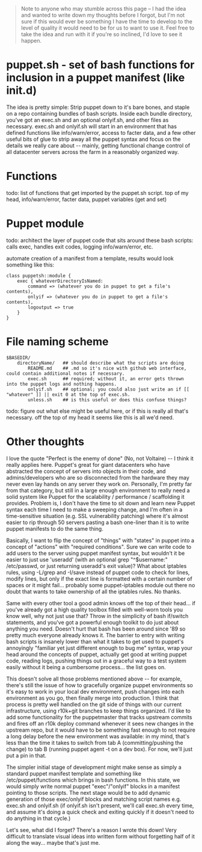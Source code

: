 
> Note to anyone who may stumble across this page – I had the idea and wanted to write down my thoughts before I forgot, but I'm not sure if this would ever be something I have the time to develop to the level of quality it would need to be for us to want to use it. Feel free to take the idea and run with it if you're so inclined, I'd love to see it happen.

puppet.sh - set of bash functions for inclusion in a puppet manifest (like init.d)
=========

The idea is pretty simple: Strip puppet down to it's bare bones, and staple on a repo containing bundles of bash scripts. Inside each bundle directory, you've got an exec.sh and an optional onlyif.sh, and other files as necessary. exec.sh and onlyif.sh will start in an environment that has defined functions like info/warn/error, access to facter data, and a few other useful bits of glue to strip away all the puppet syntax and focus on the details we really care about -- mainly, getting functional change control of all datacenter servers across the farm in a reasonably organized way.

Functions
=========

todo: list of functions that get imported by the puppet.sh script. top of my head, info/warn/error, facter data, puppet variables (get and set)

Puppet module
=============

todo: architect the layer of puppet code that sits around these bash scripts: calls exec, handles exit codes, logging info/warn/error, etc.

automate creation of a manifest from a template, results would look something like this:

	class puppetsh::module {
		exec { whateverDirectoryIsNamed:
			command => (whatever you do in puppet to get a file's contents),
			onlyif => (whatever you do in puppet to get a file's contents),
			logoutput => true
		}
	}



File naming scheme
==================

	$BASEDIR/
		directoryName/   ## should describe what the scripts are doing
			README.md    ## .md so it's nice with github web interface, could contain additional notes if necessary.
			exec.sh      ## required; without it, an error gets thrown into the puppet logs and nothing happens.
			onlyif.sh    ## optional; you could also just write an if [[ "whatever" ]] || exit 0 at the top of exec.sh.
			unless.sh    ## is this useful or does this confuse things?

todo: figure out what else might be useful here, or if this is really all that's necessary. off the top of my head it seems like this is all we'd need.

Other thoughts
==============

I love the quote "Perfect is the enemy of done" (No, not Voltaire) -- I think it really applies here. Puppet's great for giant datacenters who have abstracted the concept of servers into objects in their code, and admins/developers who are so disconnected from the hardware they may never even lay hands on any server they work on. Personally, I'm pretty far from that category, but still in a large enough environment to really need a solid system like Puppet for the scalability / performance / scaffolding it provides. Problem is, I don't have the time to sit down and learn new Puppet syntax each time I need to make a sweeping change, and I'm often in a time-sensitive situation (e.g. SSL vulnerability patching) where it's almost easier to rip through 50 servers pasting a bash one-liner than it is to write puppet manifests to do the same thing.

Basically, I want to flip the concept of "things" with "states" in puppet into a concept of "actions" with "required conditions". Sure we can write code to add users to the server using puppet manifest syntax, but wouldn't it be easier to just use 'useradd' (with an optional grep "^$username:" /etc/passwd, or just returning useradd's exit value)? What about iptables rules, using -L/grep and -I/save instead of puppet code to check for lines, modify lines, but only if the exact line is formatted with a certain number of spaces or it might fail... probably some puppet-iptables module out there no doubt that wants to take ownership of all the iptables rules. No thanks.

Same with every other tool a good admin knows off the top of their head... if you've already got a high quality toolbox filled with well-worn tools you know well, why not just use that? Throw in the simplicity of bash if/switch statements, and you've got a powerful enough toolkit to do just about anything you need. Doesn't hurt that bash has been around since '89 so pretty much everyone already knows it. The barrier to entry with writing bash scripts is insanely lower than what it takes to get used to puppet's annoyingly "familiar yet just different enough to bug me" syntax, wrap your head around the concepts of puppet, actually get good at writing puppet code, reading logs, pushing things out in a graceful way to a test system easily without it being a cumbersome process... the list goes on.

This doesn't solve all those problems mentioned above -- for example, there's still the issue of how to gracefully organize puppet environments so it's easy to work in your local dev environment, push changes into each environment as you go, then finally merge into production. I think that process is pretty well handled on the git side of things with our current infrastructure, using r10k+git branches to keep things organized. I'd like to add some functionality for the puppetmaster that tracks upstream commits and fires off an r10k deploy command whenever it sees new changes in the upstream repo, but it would have to be something fast enough to not require a long delay before the new environment was available: in my mind, that's less than the time it takes to switch from tab A (committing/pushing the change) to tab B (running puppet agent -t on a dev box). For now, we'll just put a pin in that.

The simpler initial stage of development might make sense as simply a standard puppet manifest template and something like /etc/puppet/functions which brings in bash functions. In this state, we would simply write normal puppet "exec"/"onlyif" blocks in a manifest pointing to those scripts. The next stage would be to add dynamic generation of those exec/onlyif blocks and matching script names e.g. exec.sh and onlyif.sh (if onlyif.sh isn't present, we'll call exec.sh every time, and assume it's doing a quick check and exiting quickly if it doesn't need to do anything in that cycle.)

Let's see, what did I forget? There's a reason I wrote this down! Very difficult to translate visual ideas into written form without forgetting half of it along the way... maybe that's just me.

